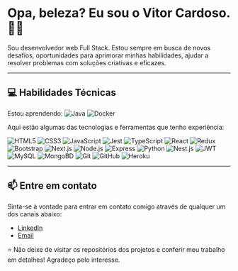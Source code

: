 # Opa, beleza? Eu sou o Vitor Cardoso. 👋👋

Sou desenvolvedor web Full Stack. Estou sempre em busca de novos desafios, oportunidades para aprimorar minhas habilidades, ajudar a resolver problemas com soluções criativas e eficazes.

---

## 💻 Habilidades Técnicas

Estou aprendendo: ![Java](https://img.shields.io/badge/-Java-333333?style=flat&logo=java) ![Docker](https://img.shields.io/badge/-Docker-333333?style=flat&logo=docker)

Aqui estão algumas das tecnologias e ferramentas que tenho experiência:

![HTML5](https://img.shields.io/badge/-HTML5-333333?style=flat&logo=html5)
![CSS3](https://img.shields.io/badge/-CSS3-333333?style=flat&logo=css3&logoColor=1572B6)
![JavaScript](https://img.shields.io/badge/-JavaScript-333333?style=flat&logo=javascript)
![Jest](https://img.shields.io/badge/-Jest-333333?style=flat&logo=jest&logoColor=f77a20)
![TypeScript](https://img.shields.io/badge/-TypeScript-333333?style=flat&logo=typescript&logoColor=1572B6)
![React](https://img.shields.io/badge/-React-333333?style=flat&logo=react&logoColor=00c8ff)
![Redux](https://img.shields.io/badge/-Redux-333333?style=flat&logo=redux&logoColor=ad3dfc)
![Bootstrap](https://img.shields.io/badge/-Bootstrap-333333?style=flat&logo=bootstrap&logoColor=ad3dfc)
![Next.js](https://img.shields.io/badge/-Next.js-333333?style=flat&logo=next.js&logoColor=D1D1D1)
![Node.js](https://img.shields.io/badge/-Node.js-333333?style=flat&logo=Node.js&logoColor=D1D1D1)
![Express](https://img.shields.io/badge/-Express-333333?style=flat&logo=express&logoColor=D1D1D1)
![Python](https://img.shields.io/badge/-Python-333333?style=flat&logo=python&logoColor=D1D1D1)
![Nest.js](https://img.shields.io/badge/-Nest.js-333333?style=flat)
![JWT](https://img.shields.io/badge/-JWT-333333?style=flat&logo=JSON+Web+Tokens)
![MySQL](https://img.shields.io/badge/-MySQL-333333?style=flat&logo=mysql&logoColor=00c8ff)
![MongoBD](https://img.shields.io/badge/-MongoDB-333333?style=flat&logo=mongodb&logoColor=4DB33D)
![Git](https://img.shields.io/badge/-Git-333333?style=flat&logo=git&logoColor=F1502F)
![GitHub](https://img.shields.io/badge/-Github-333333?style=flat&logo=github&logoColor=000000)
![Heroku](https://img.shields.io/badge/-Heroku-333333?style=flat&logo=heroku&logoColor=ad3dfc)

---

## 📫 Entre em contato

Sinta-se à vontade para entrar em contato comigo através de qualquer um dos canais abaixo:

- [LinkedIn](https://www.linkedin.com/in/vitormcardoso/)
- [Email](mailto:vitor.mauricioc@outlook.com)

⭐ Não deixe de visitar os repositórios dos projetos e conferir meu trabalho em detalhes! Agradeço pelo interesse.
